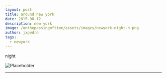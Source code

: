 ```yaml
---
layout: post
title: around new york
date: 2015-08-12
description: new york
image: /onthepassingoftime/assets/images/newyork-night-h.png
author: jxpedro
tags: 
  - newyork
---
```

<p >night</p>

![Placeholder](/onthepassingoftime/assets/images/newyork-night.png)

<p></p>

<hr/>
